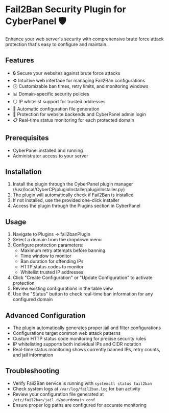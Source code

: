 # Fail2Ban Security Plugin for CyberPanel 🛡️

Enhance your web server's security with comprehensive brute force attack protection that's easy to configure and maintain.

## Features

- 🔒 Secure your websites against brute force attacks
- ⚙️ Intuitive web interface for managing Fail2Ban configurations
- 🕒 Customizable ban times, retry limits, and monitoring windows
- 📊 Domain-specific security policies
- ⚪ IP whitelist support for trusted addresses
- 🔄 Automatic configuration file generation
- 🚫 Protection for website backends and CyberPanel admin login
- 📋 Real-time status monitoring for each protected domain

## Prerequisites

- CyberPanel installed and running
- Administrator access to your server

## Installation

1. Install the plugin through the CyberPanel plugin manager (/usr/local/CyberCP/pluginInstaller/pluginInstaller.py)
2. The plugin will automatically check if Fail2Ban is installed
3. If not installed, use the provided one-click installer
4. Access the plugin through the Plugins section in CyberPanel

## Usage

1. Navigate to Plugins -> fail2banPlugin
2. Select a domain from the dropdown menu
3. Configure protection parameters:
   - Maximum retry attempts before banning
   - Time window to monitor
   - Ban duration for offending IPs
   - HTTP status codes to monitor
   - Whitelist trusted IP addresses
4. Click "Create Configuration" or "Update Configuration" to activate protection
5. Review existing configurations in the table view
6. Use the "Status" button to check real-time ban information for any configured domain

## Advanced Configuration

- The plugin automatically generates proper jail and filter configurations
- Configurations target common web attack patterns
- Custom HTTP status code monitoring for precise security rules
- IP whitelisting supports both individual IPs and CIDR notation
- Real-time status monitoring shows currently banned IPs, retry counts, and jail information

## Troubleshooting

- Verify Fail2Ban service is running with `systemctl status fail2ban`
- Check system logs at `/var/log/fail2ban.log` for ban activity
- Review your configuration file generated at `/etc/fail2ban/jail.d/yourdomain.conf`
- Ensure proper log paths are configured for accurate monitoring
